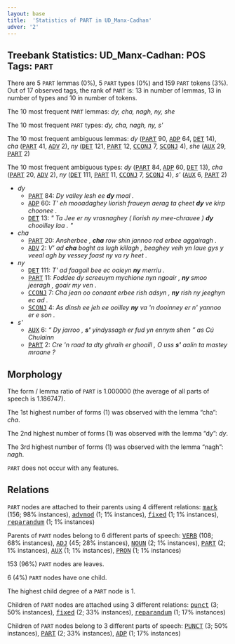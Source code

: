 ```yaml
---
layout: base
title:  'Statistics of PART in UD_Manx-Cadhan'
udver: '2'
---
```


## Treebank Statistics: UD_Manx-Cadhan: POS Tags: `PART`

There are 5 `PART` lemmas (0%), 5 `PART` types (0%) and 159 `PART` tokens (3%).
Out of 17 observed tags, the rank of `PART` is: 13 in number of lemmas, 13 in number of types and 10 in number of tokens.

The 10 most frequent `PART` lemmas: <em>dy, cha, nagh, ny, she</em>

The 10 most frequent `PART` types:  <em>dy, cha, nagh, ny, s'</em>

The 10 most frequent ambiguous lemmas: <em>dy</em> (<tt><a href="gv_cadhan-pos-PART.html">PART</a></tt> 90, <tt><a href="gv_cadhan-pos-ADP.html">ADP</a></tt> 64, <tt><a href="gv_cadhan-pos-DET.html">DET</a></tt> 14), <em>cha</em> (<tt><a href="gv_cadhan-pos-PART.html">PART</a></tt> 41, <tt><a href="gv_cadhan-pos-ADV.html">ADV</a></tt> 2), <em>ny</em> (<tt><a href="gv_cadhan-pos-DET.html">DET</a></tt> 121, <tt><a href="gv_cadhan-pos-PART.html">PART</a></tt> 12, <tt><a href="gv_cadhan-pos-CCONJ.html">CCONJ</a></tt> 7, <tt><a href="gv_cadhan-pos-SCONJ.html">SCONJ</a></tt> 4), <em>she</em> (<tt><a href="gv_cadhan-pos-AUX.html">AUX</a></tt> 29, <tt><a href="gv_cadhan-pos-PART.html">PART</a></tt> 2)

The 10 most frequent ambiguous types:  <em>dy</em> (<tt><a href="gv_cadhan-pos-PART.html">PART</a></tt> 84, <tt><a href="gv_cadhan-pos-ADP.html">ADP</a></tt> 60, <tt><a href="gv_cadhan-pos-DET.html">DET</a></tt> 13), <em>cha</em> (<tt><a href="gv_cadhan-pos-PART.html">PART</a></tt> 20, <tt><a href="gv_cadhan-pos-ADV.html">ADV</a></tt> 2), <em>ny</em> (<tt><a href="gv_cadhan-pos-DET.html">DET</a></tt> 111, <tt><a href="gv_cadhan-pos-PART.html">PART</a></tt> 11, <tt><a href="gv_cadhan-pos-CCONJ.html">CCONJ</a></tt> 7, <tt><a href="gv_cadhan-pos-SCONJ.html">SCONJ</a></tt> 4), <em>s'</em> (<tt><a href="gv_cadhan-pos-AUX.html">AUX</a></tt> 6, <tt><a href="gv_cadhan-pos-PART.html">PART</a></tt> 2)


* <em>dy</em>
  * <tt><a href="gv_cadhan-pos-PART.html">PART</a></tt> 84: <em>Dy valley lesh ee <b>dy</b> moal .</em>
  * <tt><a href="gv_cadhan-pos-ADP.html">ADP</a></tt> 60: <em>T' eh mooadaghey liorish fraueyn aerag ta çheet <b>dy</b> ve kirp choonee .</em>
  * <tt><a href="gv_cadhan-pos-DET.html">DET</a></tt> 13: <em>" Ta Jee er ny vrasnaghey ( liorish ny mee-chrauee ) <b>dy</b> chooilley laa . "</em>
* <em>cha</em>
  * <tt><a href="gv_cadhan-pos-PART.html">PART</a></tt> 20: <em>Ansherbee , <b>cha</b> row shin jannoo red erbee aggairagh .</em>
  * <tt><a href="gv_cadhan-pos-ADV.html">ADV</a></tt> 2: <em>V' ad <b>cha</b> boght as lugh killagh , beaghey veih yn laue gys y veeal agh by vessey foast ny va ry heet .</em>
* <em>ny</em>
  * <tt><a href="gv_cadhan-pos-DET.html">DET</a></tt> 111: <em>T' ad faagail bee ec oaieyn <b>ny</b> merriu .</em>
  * <tt><a href="gv_cadhan-pos-PART.html">PART</a></tt> 11: <em>Foddee dy screeuym mychione nyn ngoair , <b>ny</b> smoo jeeragh , goair my ven .</em>
  * <tt><a href="gv_cadhan-pos-CCONJ.html">CCONJ</a></tt> 7: <em>Cha jean oo conaant erbee rish adsyn , <b>ny</b> rish ny jeeghyn ec ad .</em>
  * <tt><a href="gv_cadhan-pos-SCONJ.html">SCONJ</a></tt> 4: <em>As dinsh ee jeh ee ooilley <b>ny</b> va 'n dooinney er n' yannoo er e son .</em>
* <em>s'</em>
  * <tt><a href="gv_cadhan-pos-AUX.html">AUX</a></tt> 6: <em>“ Dy jarroo , <b>s'</b> yindyssagh er fud yn ennym shen ” as Cú Chulainn</em>
  * <tt><a href="gv_cadhan-pos-PART.html">PART</a></tt> 2: <em>Cre 'n raad ta dty ghraih er ghoaill , O uss <b>s'</b> aalin ta mastey mraane ?</em>

## Morphology

The form / lemma ratio of `PART` is 1.000000 (the average of all parts of speech is 1.186747).

The 1st highest number of forms (1) was observed with the lemma “cha”: <em>cha</em>.

The 2nd highest number of forms (1) was observed with the lemma “dy”: <em>dy</em>.

The 3rd highest number of forms (1) was observed with the lemma “nagh”: <em>nagh</em>.

`PART` does not occur with any features.


## Relations

`PART` nodes are attached to their parents using 4 different relations: <tt><a href="gv_cadhan-dep-mark.html">mark</a></tt> (156; 98% instances), <tt><a href="gv_cadhan-dep-advmod.html">advmod</a></tt> (1; 1% instances), <tt><a href="gv_cadhan-dep-fixed.html">fixed</a></tt> (1; 1% instances), <tt><a href="gv_cadhan-dep-reparandum.html">reparandum</a></tt> (1; 1% instances)

Parents of `PART` nodes belong to 6 different parts of speech: <tt><a href="gv_cadhan-pos-VERB.html">VERB</a></tt> (108; 68% instances), <tt><a href="gv_cadhan-pos-ADJ.html">ADJ</a></tt> (45; 28% instances), <tt><a href="gv_cadhan-pos-NOUN.html">NOUN</a></tt> (2; 1% instances), <tt><a href="gv_cadhan-pos-PART.html">PART</a></tt> (2; 1% instances), <tt><a href="gv_cadhan-pos-AUX.html">AUX</a></tt> (1; 1% instances), <tt><a href="gv_cadhan-pos-PRON.html">PRON</a></tt> (1; 1% instances)

153 (96%) `PART` nodes are leaves.

6 (4%) `PART` nodes have one child.

The highest child degree of a `PART` node is 1.

Children of `PART` nodes are attached using 3 different relations: <tt><a href="gv_cadhan-dep-punct.html">punct</a></tt> (3; 50% instances), <tt><a href="gv_cadhan-dep-fixed.html">fixed</a></tt> (2; 33% instances), <tt><a href="gv_cadhan-dep-reparandum.html">reparandum</a></tt> (1; 17% instances)

Children of `PART` nodes belong to 3 different parts of speech: <tt><a href="gv_cadhan-pos-PUNCT.html">PUNCT</a></tt> (3; 50% instances), <tt><a href="gv_cadhan-pos-PART.html">PART</a></tt> (2; 33% instances), <tt><a href="gv_cadhan-pos-ADP.html">ADP</a></tt> (1; 17% instances)

